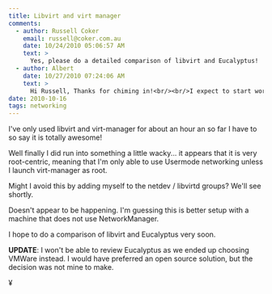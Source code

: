 ```yaml
---
title: Libvirt and virt manager
comments:
  - author: Russell Coker
    email: russell@coker.com.au
    date: 10/24/2010 05:06:57 AM
    text: >
      Yes, please do a detailed comparison of libvirt and Eucalyptus!  I've been wanting to do that for a while but I'll probably never get time.
  - author: Albert
    date: 10/27/2010 07:24:06 AM
    text: >
      Hi Russell, Thanks for chiming in!<br/><br/>I expect to start work with Eucalyptus next week and will then have enough information to start my subjective comparison.<br/><br/>Albert
date: 2010-10-16
tags: networking
---
```


I've only used libvirt and virt-manager for about an hour an so far I have to so say it is totally awesome!

Well finally I did run into something a little wacky... it appears that it is very root-centric, meaning that I'm only able to use Usermode networking unless I launch virt-manager as root.

Might I avoid this by adding myself to the netdev / libvirtd groups? We'll see shortly.

Doesn't appear to be happening. I'm guessing this is better setup with a machine that does not use NetworkManager.

I hope to do a comparison of libvirt and Eucalyptus very soon.

**UPDATE**: I won't be able to review Eucalyptus as we ended up choosing VMWare instead. I would have preferred an open source solution, but the decision was not mine to make.

¥

